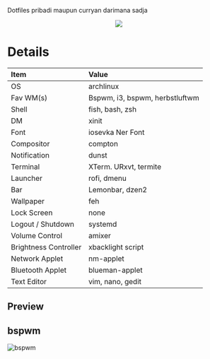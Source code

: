 Dotfiles pribadi maupun curryan darimana sadja

<p align="center">
 <a name="top" href="https://github.com/fikriomar16/dotfiles"><img src="http://dotfiles.github.io/images/dotfiles-logo.png">
 </a>
</p>

# Details

| Item | Value |
| :--- | :---- |
| OS | archlinux |
| Fav WM(s) | Bspwm, i3, bspwm, herbstluftwm |
| Shell | fish, bash, zsh |
| DM | xinit |
| Font | iosevka Ner Font |
| Compositor | compton |
| Notification | dunst |
| Terminal | XTerm. URxvt, termite |
| Launcher | rofi, dmenu |
| Bar | Lemonbar, dzen2 |
| Wallpaper | feh |
| Lock Screen | none |
| Logout / Shutdown | systemd |
| Volume Control | amixer |
| Brightness Controller | xbacklight script |
| Network Applet | nm-applet |
| Bluetooth Applet | blueman-applet |
| Text Editor | vim, nano, gedit |

## Preview
## bspwm
![bspwm](https://i.redd.it/lrp0awvjwnx21.png)
